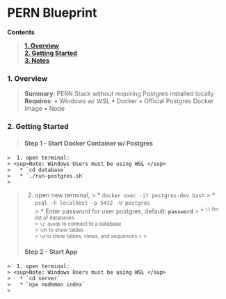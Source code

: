 # **PERN Blueprint**
**Contents**
>**[1. Overview](#overview)**  
**[2. Getting Started](#getting-started)**  
**[3. Notes](#notes)**  

### 1. Overview  
> **Summary**: PERN Stack without requiring Postgres installed locally  
> **Requires**:
> • Windows w/ WSL
> • Docker 
> • Official Postgres Docker Image
> • Node

### 2. Getting Started
>  #### Step 1 - Start Docker Container w/ Postgres
	>  1. open terminal:
	> <sup>Note: Windows Users must be using WSL </sup>
	>   * `cd database` 
	>   * `./run-postgres.sh`  
	>
> 2. open new terminal, 
	>   * `docker exec -it postgres-dev bash` 
	>   * `psql -h localhost -p 5432 -U postgres`  
	>   * Enter password for user postgres, default: **`password`**
	> 		* <sup> `\l` for list of databases  
	>                   `\c devdb` to connect to a database  
	>                   `\dt` to show tables  
	>                   `\d` to show tables, views, and sequences 
	> 
	>
>  #### Step 2 - Start App
	>  1. open terminal:
	> <sup>Note: Windows Users must be using WSL </sup>
	>   * `cd server` 
	>   * `npx nodemon index`  
	>

